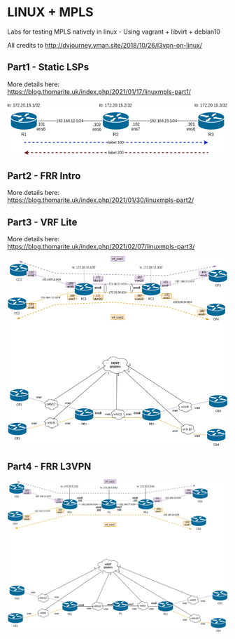 # LINUX + MPLS

Labs for testing MPLS natively in linux - Using vagrant + libvirt + debian10

All credits to http://dvjourney.yman.site/2018/10/26/l3vpn-on-linux/

## Part1 - Static LSPs
More details here: https://blog.thomarite.uk/index.php/2021/01/17/linuxmpls-part1/

![](lab1-static-lsps/diagram/linux-mpls-lab1-v0.png)

## Part2 - FRR Intro
More details here: https://blog.thomarite.uk/index.php/2021/01/30/linuxmpls-part2/

## Part3 - VRF Lite
More details here: https://blog.thomarite.uk/index.php/2021/02/07/linuxmpls-part3/

![](lab3-vrf-lite/diagram/linux-mpls-lab3-v0.png)

## Part4 - FRR L3VPN
![](lab4-l3vpn/diagram/linux-mpls-lab4-v0.png)


